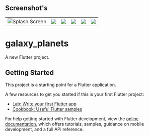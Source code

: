 ## Screenshot's

|             |             |             |             |             |             |
|:-------------:|:-------------:|:-------------:|:-------------:|:-------------:|:-------------:|
| ![Splash Screen](https://github.com/Harshpadariya51/galaxy_planets/assets/135210889/74c9e621-3236-49cd-8d7f-2a23df4cdc0d) | ![             ](https://github.com/Harshpadariya51/galaxy_planets/assets/135210889/920a41a9-4eea-424e-8390-34444316283f) | ![             ](https://github.com/Harshpadariya51/galaxy_planets/assets/135210889/fde64d0b-96e6-4736-8a7c-d4e0541a01e4) | ![             ](https://github.com/Harshpadariya51/galaxy_planets/assets/135210889/bf18e9dc-85f8-417f-ab67-a7ea9b7b0629) | ![             ](https://github.com/Harshpadariya51/galaxy_planets/assets/135210889/77a80876-8bb0-4912-a38c-4798150b7583) | ![             ](https://github.com/Harshpadariya51/galaxy_planets/assets/135210889/2b871d62-9bc0-4997-8958-60038a2726bf) | ![             ]	
# galaxy_planets

A new Flutter project.

## Getting Started

This project is a starting point for a Flutter application.

A few resources to get you started if this is your first Flutter project:

- [Lab: Write your first Flutter app](https://docs.flutter.dev/get-started/codelab)
- [Cookbook: Useful Flutter samples](https://docs.flutter.dev/cookbook)

For help getting started with Flutter development, view the
[online documentation](https://docs.flutter.dev/), which offers tutorials,
samples, guidance on mobile development, and a full API reference.
